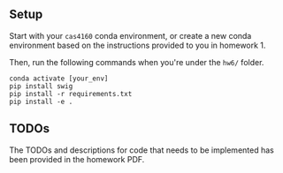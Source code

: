 ## Setup

Start with your `cas4160` conda environment, or create a new conda environment based on the instructions provided to you in homework 1.

Then, run the following commands when you're under the `hw6/` folder.

```
conda activate [your_env]
pip install swig
pip install -r requirements.txt
pip install -e .
```

## TODOs

The TODOs and descriptions for code that needs to be implemented has been provided in the homework PDF.
